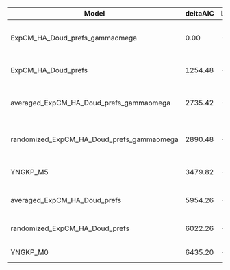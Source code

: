 | Model                                     | deltaAIC | LogLikelihood | nParams | ParamValues                                              |
|-------------------------------------------|----------|---------------|---------|----------------------------------------------------------|
| ExpCM_HA_Doud_prefs_gammaomega            | 0.00     | -51785.61     | 7       | alpha_omega=1.13, beta=1.10, beta_omega=9.04, kappa=3.70 |
| ExpCM_HA_Doud_prefs                       | 1254.48  | -52413.85     | 6       | beta=1.19, kappa=3.39, omega=0.12                        |
| averaged_ExpCM_HA_Doud_prefs_gammaomega   | 2735.42  | -53153.32     | 7       | alpha_omega=0.62, beta=1.16, beta_omega=6.74, kappa=3.69 |
| randomized_ExpCM_HA_Doud_prefs_gammaomega | 2890.48  | -53230.85     | 7       | alpha_omega=0.64, beta=0.03, beta_omega=7.01, kappa=3.66 |
| YNGKP_M5                                  | 3479.82  | -53520.52     | 12      | alpha_omega=0.65, beta_omega=8.12, kappa=3.24            |
| averaged_ExpCM_HA_Doud_prefs              | 5954.26  | -54763.74     | 6       | beta=0.74, kappa=3.32, omega=0.08                        |
| randomized_ExpCM_HA_Doud_prefs            | 6022.26  | -54797.74     | 6       | beta=0.00, kappa=3.35, omega=0.08                        |
| YNGKP_M0                                  | 6435.20  | -54999.21     | 11      | kappa=2.95, omega=0.07                                   |